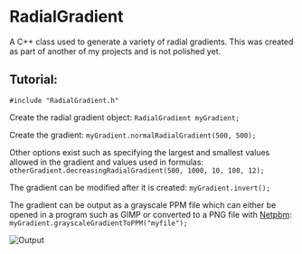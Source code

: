 # RadialGradient
A C++ class used to generate a variety of radial gradients. This was created as part of another of my projects and is not polished yet.

## Tutorial:

`#include "RadialGradient.h"`

Create the radial gradient object:
`RadialGradient myGradient;`

Create the gradient:
`myGradient.normalRadialGradient(500, 500);`

Other options exist such as specifying the largest and smallest values allowed in the gradient and values used in formulas:
`otherGradient.decreasingRadialGradient(500, 1000, 10, 100, 12);`

The gradient can be modified after it is created:
`myGradient.invert();`

The gradient can be output as a grayscale PPM file which can either be opened in a program such as GIMP or converted to a PNG file with [Netpbm](http://netpbm.sourceforge.net/doc/index.html):
`myGradient.grayscaleGradientToPPM("myfile");`

![Output](https://i.imgur.com/pVzmbA6.png)